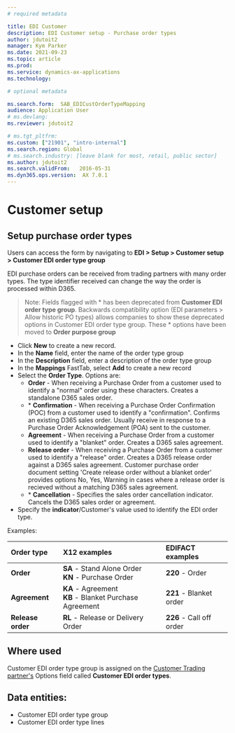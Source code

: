 ```yaml
---
# required metadata

title: EDI Customer
description: EDI Customer setup - Purchase order types
author: jdutoit2
manager: Kym Parker
ms.date: 2021-09-23
ms.topic: article
ms.prod: 
ms.service: dynamics-ax-applications
ms.technology: 

# optional metadata

ms.search.form:  SAB_EDICustOrderTypeMapping
audience: Application User
# ms.devlang: 
ms.reviewer: jdutoit2

# ms.tgt_pltfrm: 
ms.custom: ["21901", "intro-internal"]
ms.search.region: Global
# ms.search.industry: [leave blank for most, retail, public sector]
ms.author: jdutoit2
ms.search.validFrom:   2016-05-31
ms.dyn365.ops.version:  AX 7.0.1
---
```


# Customer setup
## Setup purchase order types

Users can access the form by navigating to **EDI > Setup > Customer setup > Customer EDI order type group**

EDI purchase orders can be received from trading partners with many order types.  The type identifier received can change the way the order is processed within D365. <br>
> Note: Fields flagged with \* has been deprecated from **Customer EDI order type group**. Backwards compatibility option (EDI parameters > Allow historic PO types) allows companies to show these deprecated options in Customer EDI order type group. These \* options have been moved to **Order purpose group**

- Click **New** to create a new record. 
-	In the **Name** field, enter the name of the order type group
-	In the **Description** field, enter a description of the order type group
-	In the **Mappings** FastTab, select **Add** to create a new record
-	Select the **Order Type**. Options are: <br>
    -	**Order** - When receiving a Purchase Order from a customer used to identify a "normal" order using these characters. Creates a standalone D365 sales order.
    -	\* **Confirmation** - When receiving a Purchase Order Confirmation (POC) from a customer used to identify a "confirmation". Confirms an existing D365 sales order. Usually receive in response to a Purchase Order Acknowledgement (POA) sent to the customer.
    -	**Agreement** - When receiving a Purchase Order from a customer used to identify a "blanket" order. Creates a D365 sales agreement.
    -	**Release order** - When receiving a Purchase Order from a customer used to identify a "release" order. Creates a D365 release order against a D365 sales agreement. Customer purchase order document setting 'Create release order without a blanket order' provides options No, Yes, Warning in cases where a release order is recieved without a matching D365 sales agreement.
    -	\* **Cancellation** - Specifies the sales order cancellation indicator. Cancels the D365 sales order or agreement.
-	Specify the **indicator**/Customer's value used to identify the EDI order type.

Examples: <br>

**Order type** 	                  | **X12 examples**                      | **EDIFACT examples**
:-------------------------------- |:------------------------------------- |:-------------------------------------
**Order**                         |	**SA** - Stand Alone Order <br> **KN** - Purchase Order	| **220** - Order 
**Agreement**                     |	**KA** - Agreement <br> **KB** - Blanket Purchase Agreement | **221** - Blanket order
**Release order**                 |	**RL** - Release or Delivery Order	  | **226** - Call off order

## Where used
Customer EDI order type group is assigned on the [Customer Trading partner's](../Trading-partner.md) Options field called **Customer EDI order types**.

## Data entities:
- Customer EDI order type group
- Customer EDI order type lines
